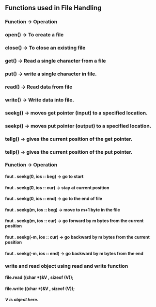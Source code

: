 ## Functions used in File Handling
### Function -> Operation
### open() -> To create a file
### close() -> To close an existing file
### get() ->  Read a single character from a file
### put() ->  write a single character in file.
### read() -> Read data from file
### write() ->  Write data into file.


### seekg() -> moves get pointer (input) to a specified location.
### seekp() -> moves put pointer (output) to a specified location.
### tellg() -> gives the current position of the get pointer.
### tellp() -> gives the current position of the put pointer.



### Function   ->   Operation
#### fout . seekg(0, ios :: beg) -> go to start
#### fout . seekg(0, ios :: cur) -> stay at current position
#### fout . seekg(0, ios :: end) -> go to the end of file
#### fout . seekg(m, ios :: beg) -> move to m+1 byte in the file
#### fout . seekg(m, ios :: cur) -> go forward by m bytes from the current position
#### fout . seekg(-m, ios :: cur) -> go backward by m bytes from the current position
#### fout . seekg(-m, ios :: end) -> go backward by m bytes from the end


### write and read object using read and write function
#### file.read ((char *)&V , sizeof (V));
#### file.write ((char *)&V , sizeof (V));
##### V is object here.
